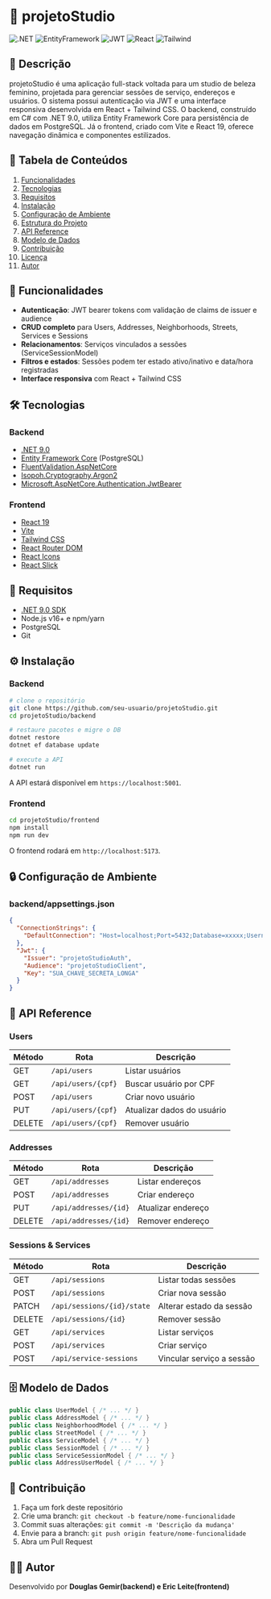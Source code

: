 # 🎨 projetoStudio

![.NET](https://img.shields.io/badge/Backend-.NET_9.0-blue) ![EntityFramework](https://img.shields.io/badge/ORM-EF_Core-brightgreen) ![JWT](https://img.shields.io/badge/Auth-JWT-orange) ![React](https://img.shields.io/badge/Frontend-React-skyblue) ![Tailwind](https://img.shields.io/badge/CSS-Tailwind-green)

## 📃 Descrição

projetoStudio é uma aplicação full-stack voltada para um studio de beleza feminino, projetada para gerenciar sessões de serviço, endereços e usuários. O sistema possui autenticação via JWT e uma interface responsiva desenvolvida em React + Tailwind CSS. O backend, construído em C# com .NET 9.0, utiliza Entity Framework Core para persistência de dados em PostgreSQL. Já o frontend, criado com Vite e React 19, oferece navegação dinâmica e componentes estilizados.

## 📑 Tabela de Conteúdos

1. [Funcionalidades](#funcionalidades)
2. [Tecnologias](#tecnologias)
3. [Requisitos](#requisitos)
4. [Instalação](#instalação)
5. [Configuração de Ambiente](#configuração-de-ambiente)
6. [Estrutura do Projeto](#estrutura-do-projeto)
7. [API Reference](#api-reference)
8. [Modelo de Dados](#modelo-de-dados)
9. [Contribuição](#contribuição)
10. [Licença](#licença)
11. [Autor](#autor)

## 🚀 Funcionalidades

* **Autenticação**: JWT bearer tokens com validação de claims de issuer e audience
* **CRUD completo** para Users, Addresses, Neighborhoods, Streets, Services e Sessions
* **Relacionamentos**: Serviços vinculados a sessões (ServiceSessionModel)
* **Filtros e estados**: Sessões podem ter estado ativo/inativo e data/hora registradas
* **Interface responsiva** com React + Tailwind CSS

## 🛠️ Tecnologias

### Backend

* [.NET 9.0](https://dotnet.microsoft.com/)
* [Entity Framework Core](https://docs.microsoft.com/ef/) (PostgreSQL)
* [FluentValidation.AspNetCore](https://docs.fluentvalidation.net/)
* [Isopoh.Cryptography.Argon2](https://github.com/kunaltyagi/Isopoh.Cryptography.Argon2)
* [Microsoft.AspNetCore.Authentication.JwtBearer](https://docs.microsoft.com/aspnet/core/security/authentication/jwt)

### Frontend

* [React 19](https://reactjs.org/)
* [Vite](https://vitejs.dev/)
* [Tailwind CSS](https://tailwindcss.com/)
* [React Router DOM](https://reactrouter.com/)
* [React Icons](https://react-icons.github.io/react-icons/)
* [React Slick](https://react-slick.neostack.com/)

## 🔧 Requisitos

* [.NET 9.0 SDK](https://dotnet.microsoft.com/download)
* Node.js v16+ e npm/yarn
* PostgreSQL
* Git

## ⚙️ Instalação

### Backend

```bash
# clone o repositório
git clone https://github.com/seu-usuario/projetoStudio.git
cd projetoStudio/backend

# restaure pacotes e migre o DB
dotnet restore
dotnet ef database update

# execute a API
dotnet run
```

A API estará disponível em `https://localhost:5001`.

### Frontend

```bash
cd projetoStudio/frontend
npm install
npm run dev
```

O frontend rodará em `http://localhost:5173`.

## 🔒 Configuração de Ambiente

### backend/appsettings.json

```json
{
  "ConnectionStrings": {
    "DefaultConnection": "Host=localhost;Port=5432;Database=xxxxx;Username=xxxxx;Password=xxxxx"
  },
  "Jwt": {
    "Issuer": "projetoStudioAuth",
    "Audience": "projetoStudioClient",
    "Key": "SUA_CHAVE_SECRETA_LONGA"  
  }
}
```

## 📜 API Reference

### Users

| Método | Rota               | Descrição                  |
| ------ | ------------------ | -------------------------- |
| GET    | `/api/users`       | Listar usuários            |
| GET    | `/api/users/{cpf}` | Buscar usuário por CPF     |
| POST   | `/api/users`       | Criar novo usuário         |
| PUT    | `/api/users/{cpf}` | Atualizar dados do usuário |
| DELETE | `/api/users/{cpf}` | Remover usuário            |

### Addresses

| Método | Rota                  | Descrição          |
| ------ | --------------------- | ------------------ |
| GET    | `/api/addresses`      | Listar endereços   |
| POST   | `/api/addresses`      | Criar endereço     |
| PUT    | `/api/addresses/{id}` | Atualizar endereço |
| DELETE | `/api/addresses/{id}` | Remover endereço   |

### Sessions & Services

| Método | Rota                       | Descrição                 |
| ------ | -------------------------- | ------------------------- |
| GET    | `/api/sessions`            | Listar todas sessões      |
| POST   | `/api/sessions`            | Criar nova sessão         |
| PATCH  | `/api/sessions/{id}/state` | Alterar estado da sessão  |
| DELETE | `/api/sessions/{id}`       | Remover sessão            |
| GET    | `/api/services`            | Listar serviços           |
| POST   | `/api/services`            | Criar serviço             |
| POST   | `/api/service-sessions`    | Vincular serviço a sessão |

## 🗄️ Modelo de Dados

```csharp
public class UserModel { /* ... */ }
public class AddressModel { /* ... */ }
public class NeighborhoodModel { /* ... */ }
public class StreetModel { /* ... */ }
public class ServiceModel { /* ... */ }
public class SessionModel { /* ... */ }
public class ServiceSessionModel { /* ... */ }
public class AddressUserModel { /* ... */ }
```

## 🤝 Contribuição

1. Faça um fork deste repositório
2. Crie uma branch: `git checkout -b feature/nome-funcionalidade`
3. Commit suas alterações: `git commit -m 'Descrição da mudança'`
4. Envie para a branch: `git push origin feature/nome-funcionalidade`
5. Abra um Pull Request



## 👨‍💻 Autor

Desenvolvido por **Douglas Gemir(backend) e Eric Leite(frontend)**

